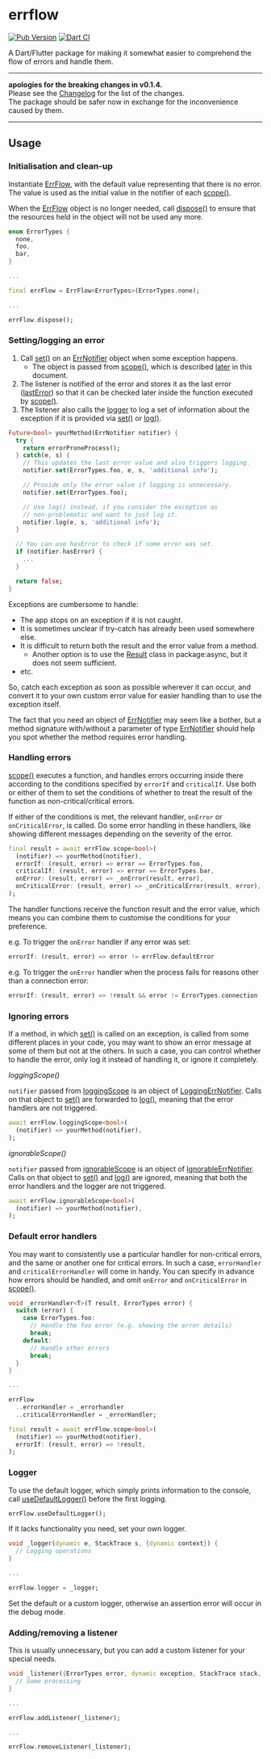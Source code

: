 # errflow

[![Pub Version](https://img.shields.io/pub/v/errflow)](https://pub.dev/packages/errflow)
[![Dart CI](https://github.com/kaboc/dart_errflow/workflows/Dart%20CI/badge.svg)](https://github.com/kaboc/dart_errflow/actions)

A Dart/Flutter package for making it somewhat easier to comprehend the flow of errors
and handle them.

---

**apologies for the breaking changes in v0.1.4.**  
Please see the [Changelog](https://pub.dev/packages/errflow/changelog) for the list of the changes.  
The package should be safer now in exchange for the inconvenience caused by them.

---

## Usage

### Initialisation and clean-up

Instantiate [ErrFlow][errflow], with the default value representing that there is no error.
The value is used as the initial value in the notifier of each [scope()][scope].

When the [ErrFlow][errflow] object is no longer needed, call [dispose()][dispose] to ensure
that the resources held in the object will not be used any more.

```dart
enum ErrorTypes {
  none,
  foo,
  bar,
}

...

final errFlow = ErrFlow<ErrorTypes>(ErrorTypes.none);

...

errFlow.dispose();
```

### Setting/logging an error

1. Call [set()][set] on an [ErrNotifier][notifier] object when some exception happens.
    - The object is passed from [scope()][scope], which is described [later](#handling-errors)
      in this document.
2. The listener is notified of the error and stores it as the last error ([lastError][lasterror])
   so that it can be checked later inside the function executed by [scope()][scope].
3. The listener also calls the [logger][logger] to log a set of information about the exception
   if it is provided via [set()][set] or [log()][log].

```dart
Future<bool> yourMethod(ErrNotifier notifier) {
  try {
    return errorProneProcess();
  } catch(e, s) {
    // This updates the last error value and also triggers logging.
    notifier.set(ErrorTypes.foo, e, s, 'additional info');

    // Provide only the error value if logging is unnecessary.
    notifier.set(ErrorTypes.foo);

    // Use log() instead, if you consider the exception as
    // non-problematic and want to just log it.
    notifier.log(e, s, 'additional info');
  }

  // You can use hasError to check if some error was set. 
  if (notifier.hasError) {
    ...
  }

  return false;
}
```

Exceptions are cumbersome to handle:

- The app stops on an exception if it is not caught.
- It is sometimes unclear if try-catch has already been used somewhere else.
- It is difficult to return both the result and the error value from a method.
    - Another option is to use the [Result][result] class in package:async, but it does not
      seem sufficient.
- etc.

So, catch each exception as soon as possible wherever it can occur, and convert it to your
own custom error value for easier handling than to use the exception itself.

The fact that you need an object of [ErrNotifier][notifier] may seem like a bother, but
a method signature with/without a parameter of type [ErrNotifier][notifier] should help
you spot whether the method requires error handling.

### Handling errors

[scope()][scope] executes a function, and handles errors occurring inside there according to
the conditions specified by `errorIf` and `criticalIf`. Use both or either of them to set the
conditions of whether to treat the result of the function as non-critical/critical errors.

If either of the conditions is met, the relevant handler, `onError` or `onCriticalError`, is
called. Do some error handling in these handlers, like showing different messages depending
on the severity of the error.

```dart
final result = await errFlow.scope<bool>(
  (notifier) => yourMethod(notifier),
  errorIf: (result, error) => error == ErrorTypes.foo,
  criticalIf: (result, error) => error == ErrorTypes.bar,
  onError: (result, error) => _onError(result, error),
  onCriticalError: (result, error) => _onCriticalError(result, error),
);
```

The handler functions receive the function result and the error value, which means you can
combine them to customise the conditions for your preference.

e.g. To trigger the `onError` handler if any error was set:

```dart
errorIf: (result, error) => error != errFlow.defaultError
```

e.g. To trigger the `onError` handler when the process fails for reasons other than a
connection error:

```dart
errorIf: (result, error) => !result && error != ErrorTypes.connection
```

### Ignoring errors

If a method, in which [set()][set] is called on an exception, is called from some different
places in your code, you may want to show an error message at some of them but not at the others.
In such a case, you can control whether to handle the error, only log it instead of handling
it, or ignore it completely.

*loggingScope()*

`notifier` passed from [loggingScope][logging-scope] is an object of
 [LoggingErrNotifier][logging-notifier]. Calls on that object to [set()][logging-set] are
forwarded to [log()][logging-log], meaning that the error handlers are not triggered.

```dart
await errFlow.loggingScope<bool>(
  (notifier) => yourMethod(notifier),
);
```

*ignorableScope()*

`notifier` passed from [ignorableScope][ignorable-scope] is an object of
[IgnorableErrNotifier][ignorable-notifier]. Calls on that object to [set()][ignorable-set]
and [log()][ignorable-log] are ignored, meaning that both the error handlers and the logger
are not triggered.

```dart
await errFlow.ignorableScope<bool>(
  (notifier) => yourMethod(notifier),
);
```

### Default error handlers

You may want to consistently use a particular handler for non-critical errors, and the same or
another one for critical errors. In such a case, `errorHandler` and `criticalErrorHandler` will
come in handy. You can specify in advance how errors should be handled, and omit `onError` and
`onCriticalError` in [scope()][scope].

```dart
void _errorHandler<T>(T result, ErrorTypes error) {
  switch (error) {
    case ErrorTypes.foo:
      // Handle the foo error (e.g. showing the error details)
      break;
    default:
      // Handle other errors
      break;
  }
}

...

errFlow
  ..errorHandler = _errorhandler
  ..criticalErrorHandler = _errorHandler;

final result = await errFlow.scope<bool>(
  (notifier) => yourMethod(notifier),
  errorIf: (result, error) => !result,
);
```

### Logger

To use the default logger, which simply prints information to the console, call
[useDefaultLogger()][defaultlogger] before the first logging.

```dart
errFlow.useDefaultLogger();
```

If it lacks functionality you need, set your own logger.

```dart
void _logger(dynamic e, StackTrace s, {dynamic context}) {
  // Logging operations
}

...

errFlow.logger = _logger;
```

Set the default or a custom logger, otherwise an assertion error will occur in the debug mode.

### Adding/removing a listener

This is usually unnecessary, but you can add a custom listener for your special needs.

```dart
void _listener({ErrorTypes error, dynamic exception, StackTrace stack, dynamic context}) {
  // Some processing
}

...

errFlow.addListener(_listener);

...

errFlow.removeListener(_listener);
```

[errflow]: https://pub.dev/documentation/errflow/latest/errflow/ErrFlow-class.html
[notifier]: https://pub.dev/documentation/errflow/latest/errflow/ErrNotifier-class.html
[logging-notifier]: https://pub.dev/documentation/errflow/latest/errflow/LoggingErrNotifer-class.html
[ignorable-notifier]: https://pub.dev/documentation/errflow/latest/errflow/IgnorableErrNotifier-class.html
[dispose]: https://pub.dev/documentation/errflow/latest/errflow/ErrFlow/dispose.html
[set]: https://pub.dev/documentation/errflow/latest/errflow/ErrNotifier/set.html
[log]: https://pub.dev/documentation/errflow/latest/errflow/ErrNotifier/log.html
[logging-set]: https://pub.dev/documentation/errflow/latest/errflow/LoggingErrNotifier/set.html
[logging-log]: https://pub.dev/documentation/errflow/latest/errflow/LoggingErrNotifier/log.html
[ignorable-set]: https://pub.dev/documentation/errflow/latest/errflow/IgnorableErrNotifier/set.html
[ignorable-log]: https://pub.dev/documentation/errflow/latest/errflow/IgnorableErrNotifier/log.html
[logger]: https://pub.dev/documentation/errflow/latest/errflow/ErrFlow/logger.html
[lasterror]: https://pub.dev/documentation/errflow/latest/errflow/ErrNotifier/lastError.html
[scope]: https://pub.dev/documentation/errflow/latest/errflow/ErrFlow/scope.html
[logging-scope]: https://pub.dev/documentation/errflow/latest/errflow/ErrFlow/loggingScope.html
[ignorable-scope]: https://pub.dev/documentation/errflow/latest/errflow/ErrFlow/ignorableScope.html
[defaultlogger]: https://pub.dev/documentation/errflow/latest/errflow/ErrFlow/useDefaultLogger.html

[result]: https://pub.dev/documentation/async/latest/async/Result-class.html
